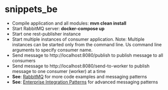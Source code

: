 # snippets_be


* Compile application and all modules: **mvn clean install**
* Start RabbitMQ server: **docker-compose up**
* Start one rest-publisher instance
* Start multiple instances of consumer application. Note: Multiple instances can be started only from the command line. Us command line arguments to specify consumer name.
* Send <POST> message to http://localhost:8080/publish to publish message to all consumers
* Send <POST> message to http://localhost:8080/send-to-worker to publish message to one consumer (worker) at a time
* **See**: [RabbitMQ](https://www.rabbitmq.com/getstarted.html) for more code examples and messaging patterns
* **See**: [Enterprise Integration Patterns](https://www.enterpriseintegrationpatterns.com/patterns/messaging/index.html) for advanced messaging patterns
